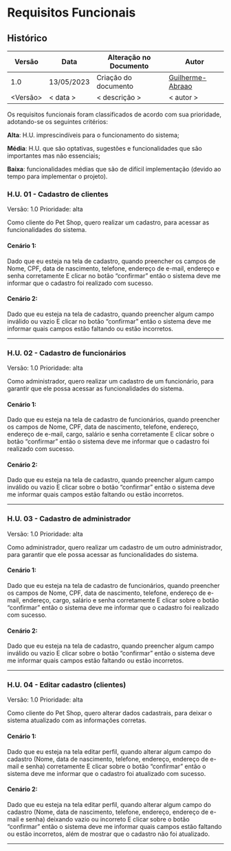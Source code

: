# Requisitos Funcionais

## Histórico
|**Versão**|**Data**|**Alteração no Documento**|**Autor**|
|------|----|---------|-----|
|1.0| 13/05/2023 | Criação do documento | [Guilherme-Abraao](https://github.com/Guilherme-Abraao) |
|<Versão>|< data >|< descrição >|< autor >|

Os requisitos funcionais foram classificados de acordo com sua prioridade, adotando-se os seguintes critérios:

**Alta**: H.U. imprescindíveis para o funcionamento do sistema;

**Média**: H.U. que são optativas, sugestões e funcionalidades que são importantes mas não essenciais;

**Baixa**: funcionalidades médias que são de difícil implementação (devido ao tempo para implementar o projeto).


### H.U. 01 - Cadastro de clientes 

Versão: 1.0
Prioridade: alta

Como cliente do Pet Shop, quero realizar um cadastro, para acessar as funcionalidades do sistema.

#### Cenário 1: 

Dado que eu esteja na tela de cadastro, quando preencher os campos de Nome, CPF, data de nascimento, telefone, endereço de e-mail, endereço e senha corretamente E clicar no botão “confirmar” então o sistema deve me informar que o cadastro foi realizado com sucesso.

#### Cenário 2: 

Dado que eu esteja na tela de cadastro, quando preencher algum campo inválido ou vazio E clicar no botão “confirmar” então o sistema deve me informar quais campos estão faltando ou estão incorretos. 

---

### H.U. 02 - Cadastro de funcionários

Versão: 1.0
Prioridade: alta

Como administrador, quero realizar um cadastro de um funcionário, para garantir que ele possa acessar as funcionalidades do sistema.

#### Cenário 1: 

Dado que eu esteja na tela de cadastro de funcionários, quando preencher os campos de Nome, CPF, data de nascimento, telefone, endereço, endereço de e-mail, cargo, salário e senha corretamente E clicar sobre o botão “confirmar” então o sistema deve me informar que o cadastro foi realizado com sucesso.

#### Cenário 2: 

Dado que eu esteja na tela de cadastro, quando preencher algum campo inválido ou vazio E clicar sobre o botão “confirmar” então o sistema deve me informar quais campos estão faltando ou estão incorretos. 

---

### H.U. 03 - Cadastro de administrador

Versão: 1.0
Prioridade: alta

Como administrador, quero realizar um cadastro de um outro administrador, para garantir que ele possa acessar as funcionalidades do sistema.

#### Cenário 1: 

Dado que eu esteja na tela de cadastro de funcionários, quando preencher os campos de Nome, CPF, data de nascimento, telefone, endereço de e-mail, endereço, cargo, salário e senha corretamente E clicar sobre o botão “confirmar” então o sistema deve me informar que o cadastro foi realizado com sucesso.

#### Cenário 2: 

Dado que eu esteja na tela de cadastro, quando preencher algum campo inválido ou vazio E clicar sobre o botão “confirmar” então o sistema deve me informar quais campos estão faltando ou estão incorretos. 

---

### H.U. 04 - Editar cadastro (clientes)

Versão: 1.0
Prioridade: alta

Como cliente do Pet Shop, quero alterar dados cadastrais, para deixar o sistema atualizado com as informações corretas. 

#### Cenário 1: 

Dado que eu esteja na tela editar perfil, quando alterar algum campo do cadastro (Nome, data de nascimento, telefone, endereço, endereço de e-mail e senha) corretamente E clicar sobre o botão “confirmar” então o sistema deve me informar que o cadastro foi atualizado com sucesso.

#### Cenário 2: 

Dado que eu esteja na tela editar perfil, quando alterar algum campo do cadastro (Nome, data de nascimento, telefone, endereço, endereço de e-mail e senha) deixando vazio ou incorreto E clicar sobre o botão “confirmar” então o sistema deve me informar quais campos estão faltando ou estão incorretos, além de mostrar que o cadastro não foi atualizado. 

---


